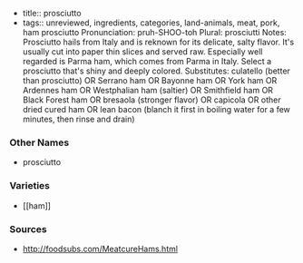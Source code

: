 - title:: prosciutto
- tags:: unreviewed, ingredients, categories, land-animals, meat, pork, ham
prosciutto Pronunciation: pruh-SHOO-toh Plural: prosciutti Notes: Prosciutto hails from Italy and is reknown for its delicate, salty flavor. It's usually cut into paper thin slices and served raw. Especially well regarded is Parma ham, which comes from Parma in Italy. Select a prosciutto that's shiny and deeply colored. Substitutes: culatello (better than prosciutto) OR Serrano ham OR Bayonne ham OR York ham OR Ardennes ham OR Westphalian ham (saltier) OR Smithfield ham OR Black Forest ham OR bresaola (stronger flavor) OR capicola OR other dried cured ham OR lean bacon (blanch it first in boiling water for a few minutes, then rinse and drain)

### Other Names

* prosciutto

### Varieties

* [[ham]]

### Sources
* http://foodsubs.com/MeatcureHams.html
